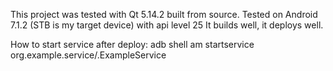 This project was tested with Qt 5.14.2 built from source.
Tested on Android 7.1.2 (STB is my target device) with api level 25
It builds well, it deploys well.

How to start service after deploy:
adb shell am startservice org.example.service/.ExampleService